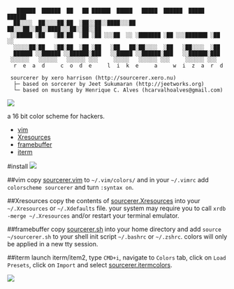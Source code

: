 ```
   ██████  ██████  ██   ██ ██████  █████   █████  ██████  █████  ██████
  ██░░░░  ██░░░░██░██  ░██░░██░░████░░░██ ██░░░██░░██░░████░░░██░░██░░██
 ░░█████ ░██   ░██░██  ░██ ░██ ░░░██  ░░ ░███████ ░██ ░░░███████ ░██ ░░
  ░░░░░██░██   ░██░██  ░██ ░██   ░██   ██░██░░░░  ░██   ░██░░░░  ░██   
  ██████ ░░██████ ░░██████░███   ░░█████ ░░██████░███   ░░██████░███   
 ░░░░░░   ░░░░░░   ░░░░░░ ░░░     ░░░░░   ░░░░░░ ░░░     ░░░░░░ ░░░   
  r  e  a  d     c  o  d  e     l  i  k  e     a     w  i  z  a  r  d 

 sourcerer by xero harrison (http://sourcerer.xero.nu)
  ├─ based on sorcerer by Jeet Sukumaran (http://jeetworks.org)
  └─ based on mustang by Henrique C. Alves (hcarvalhoalves@gmail.com)
```

![](https://raw.githubusercontent.com/xero/sourcerer/master/termcolors.png)

a 16 bit color scheme for hackers.
 - [vim](#vim)
 - [Xresources](#Xresources)
 - [framebuffer](#framebuffer)
 - [iterm](#iterm)

#install
![](https://raw.githubusercontent.com/xero/sourcerer/master/preview.png)

##vim
copy [sourcerer.vim](https://github.com/xero/sourcerer/blob/master/sourcerer.vim) to `~/.vim/colors/` and in your `~/.vimrc` add `colorscheme sourcerer` and turn `:syntax on`.

##Xresources
copy the contents of [sourcerer.Xresources](https://github.com/xero/sourcerer/blob/master/sourcerer.Xresources) into your `~/.Xresources` or `~/.Xdefaults` file. your system may require you to call `xrdb -merge ~/.Xresources` and/or restart your terminal emulator.

##framebuffer
copy [sourcerer.sh](https://github.com/xero/sourcerer/blob/master/sourcerer.sh) into your home directory and add `source ~/sourcerer.sh` to your shell init script `~/.bashrc` or `~/.zshrc`. colors will only be applied in a new tty session.

##iterm
launch iterm/item2, type `CMD+i`, navigate to `Colors` tab, click on `Load Presets`, click on `Import` and select [sourcerer.itermcolors](https://github.com/xero/sourcerer/blob/master/sourcerer.itermcolors).


![](https://raw.githubusercontent.com/xero/sourcerer/master/sourcerer_shell.gif)
